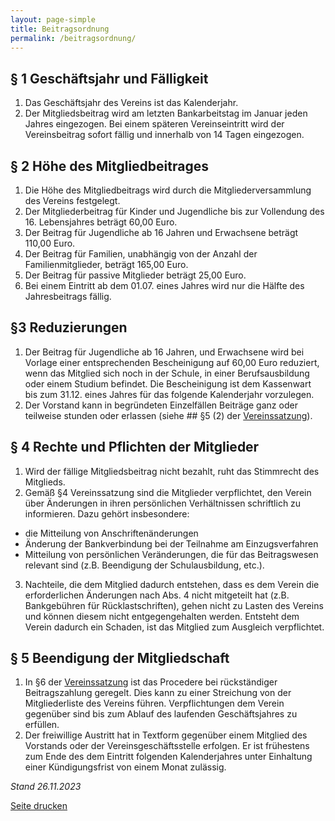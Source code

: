 ```yaml
---
layout: page-simple
title: Beitragsordnung
permalink: /beitragsordnung/
---
```


## § 1 Geschäftsjahr und Fälligkeit
1. Das Geschäftsjahr des Vereins ist das Kalenderjahr.
2. Der Mitgliedsbeitrag wird am letzten Bankarbeitstag im Januar jeden Jahres eingezogen. Bei einem späteren Vereinseintritt wird der Vereinsbeitrag sofort fällig und innerhalb von 14 Tagen eingezogen. 

## § 2 Höhe des Mitgliedbeitrages 
1. Die Höhe des Mitgliedbeitrags wird durch die Mitgliederversammlung des Vereins festgelegt.
2. Der Mitgliederbeitrag für Kinder und Jugendliche bis zur Vollendung des 16. Lebensjahres beträgt 60,00 Euro.
3. Der Beitrag für Jugendliche ab 16 Jahren und Erwachsene beträgt 110,00 Euro.
4. Der Beitrag für Familien, unabhängig von der Anzahl der Familienmitglieder, beträgt 165,00 Euro.
5. Der Beitrag für passive Mitglieder beträgt 25,00 Euro.
6. Bei einem Eintritt ab dem 01.07. eines Jahres wird nur die Hälfte des Jahresbeitrags fällig.

## §3 Reduzierungen
1. Der Beitrag für Jugendliche ab 16 Jahren, und Erwachsene wird bei Vorlage einer entsprechenden Bescheinigung auf 60,00 Euro reduziert, wenn das Mitglied sich noch in der Schule, in einer Berufsausbildung oder einem Studium befindet. Die Bescheinigung ist dem Kassenwart bis zum 31.12. eines Jahres für das folgende Kalenderjahr vorzulegen.
2. Der Vorstand kann in begründeten Einzelfällen Beiträge ganz oder teilweise stunden oder erlassen (siehe ## §5 (2) der <a href="/satzung/" class="text-nowrap">Vereinssatzung</a>). 

## § 4 Rechte und Pflichten der Mitglieder
1. Wird der fällige Mitgliedsbeitrag nicht bezahlt, ruht das Stimmrecht des Mitglieds.
2. Gemäß §4 Vereinssatzung  sind die Mitglieder verpflichtet, den Verein über Änderungen in ihren persönlichen Verhältnissen schriftlich zu informieren. Dazu gehört insbesondere: 
- die Mitteilung von Anschriftenänderungen
- Änderung der Bankverbindung bei der Teilnahme am Einzugsverfahren
- Mitteilung von persönlichen Veränderungen, die für das Beitragswesen relevant sind (z.B. Beendigung der Schulausbildung, etc.).
3. Nachteile, die dem Mitglied dadurch entstehen, dass es dem Verein die erforderlichen Änderungen nach Abs. 4 nicht mitgeteilt hat (z.B. Bankgebühren für Rücklastschriften), gehen nicht zu Lasten des Vereins und können diesem nicht entgegengehalten werden. Entsteht dem Verein dadurch ein Schaden, ist das Mitglied zum Ausgleich verpflichtet.

## § 5 Beendigung der Mitgliedschaft
1. In §6 der <a href="/satzung/" class="text-nowrap">Vereinssatzung</a> ist das Procedere bei rückständiger Beitragszahlung geregelt. Dies kann zu einer Streichung von der Mitgliederliste des Vereins führen.  Verpflichtungen dem Verein gegenüber sind bis zum Ablauf des laufenden Geschäftsjahres zu erfüllen. 
2. Der freiwillige Austritt hat in Textform gegenüber einem Mitglied des Vorstands oder der Vereinsgeschäftsstelle erfolgen. Er ist frühestens zum Ende des dem Eintritt folgenden Kalenderjahres unter Einhaltung einer Kündigungsfrist von einem Monat zulässig.

_Stand 26.11.2023_

<div class="print-page"><a href="#" class="print-btn" onclick="window.print();return false;"><i class="fa fa-print" aria-hidden="true"></i> Seite drucken</a></div>
